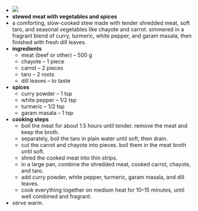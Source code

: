 - ![](https://peach-geographical-bat-397.mypinata.cloud/ipfs/bafybeifpwtxfx3h5xqtnobp633df7ugk27kjhvwkms3ggadds5cnhypede)
- **stewed meat with vegetables and spices**
- a comforting, slow-cooked stew made with tender shredded meat, soft taro, and seasonal vegetables like chayote and carrot. simmered in a fragrant blend of curry, turmeric, white pepper, and garam masala, then finished with fresh dill leaves.
- **ingredients**
	- meat (beef or other) – 500 g
	- chayote – 1 piece
	- carrot – 2 pieces
	- taro – 2 roots
	- dill leaves – to taste
- **spices**
	- curry powder – 1 tsp
	- white pepper – 1/2 tsp
	- turmeric – 1/2 tsp
	- garam masala – 1 tsp
- **cooking steps**
	- boil the meat for about 1.5 hours until tender. remove the meat and keep the broth.
	- separately, boil the taro in plain water until soft, then drain.
	- cut the carrot and chayote into pieces. boil them in the meat broth until soft.
	- shred the cooked meat into thin strips.
	- in a large pan, combine the shredded meat, cooked carrot, chayote, and taro.
	- add curry powder, white pepper, turmeric, garam masala, and dill leaves.
	- cook everything together on medium heat for 10–15 minutes, until well combined and fragrant.
- serve warm.